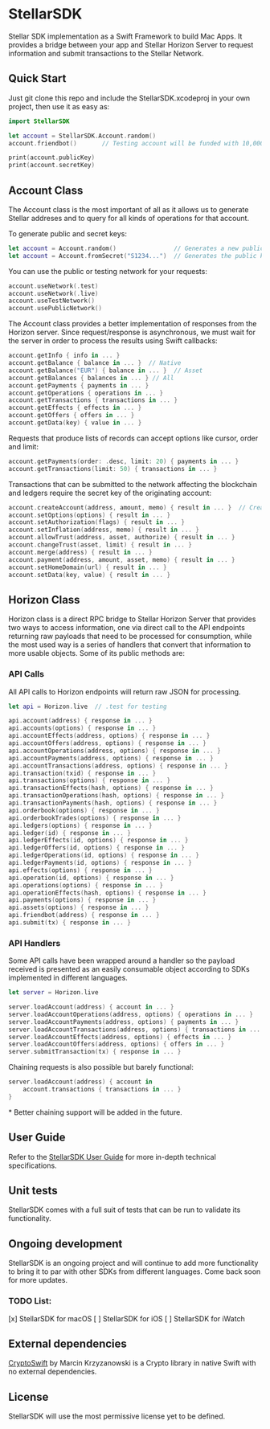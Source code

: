 # StellarSDK

Stellar SDK implementation as a Swift Framework to build Mac Apps. It provides a bridge between your app and Stellar Horizon Server to request information and submit transactions to the Stellar Network.

## Quick Start

Just git clone this repo and include the StellarSDK.xcodeproj in your own project, then use it as easy as:

````Swift
import StellarSDK

let account = StellarSDK.Account.random()
account.friendbot()       // Testing account will be funded with 10,000 XLM

print(account.publicKey)
print(account.secretKey)
````

## Account Class

The Account class is the most important of all as it allows us to generate Stellar addreses and to query for all kinds of operations for that account. 

To generate public and secret keys:

````Swift
let account = Account.random()                // Generates a new public/secret key pair
let account = Account.fromSecret("S1234...")  // Generates the public key from secret key
````

You can use the public or testing network for your requests:

````Swift
account.useNetwork(.test)
account.useNetwork(.live)
account.useTestNetwork()
account.usePublicNetwork()
````

The Account class provides a better implementation of responses from the Horizon server. Since request/response is asynchronous, we must wait for the server in order to process the results using Swift callbacks:

````Swift
account.getInfo { info in ... }
account.getBalance { balance in ... }  // Native
account.getBalance("EUR") { balance in ... }  // Asset
account.getBalances { balances in ... } // All
account.getPayments { payments in ... }
account.getOperations { operations in ... }
account.getTransactions { transactions in ... }
account.getEffects { effects in ... }
account.getOffers { offers in ... }
account.getData(key) { value in ... }
````

Requests that produce lists of records can accept options like cursor, order and limit: 

````Swift
account.getPayments(order: .desc, limit: 20) { payments in ... }
account.getTransactions(limit: 50) { transactions in ... }
````

Transactions that can be submitted to the network affecting the blockchain and ledgers require the secret key of the originating account:

````Swift
account.createAccount(address, amount, memo) { result in ... }  // Creates new account and funds it
account.setOptions(options) { result in ... }
account.setAuthorization(flags) { result in ... }
account.setInflation(address, memo) { result in ... }
account.allowTrust(address, asset, authorize) { result in ... }
account.changeTrust(asset, limit) { result in ... }
account.merge(address) { result in ... }
account.payment(address, amount, asset, memo) { result in ... }
account.setHomeDomain(url) { result in ... }
account.setData(key, value) { result in ... }
````

## Horizon Class

Horizon class is a direct RPC bridge to Stellar Horizon Server that provides two ways to access information, one via direct call to the API endpoints returning raw payloads that need to be processed for consumption, while the most used way is a series of handlers that convert that information to more usable objects. Some of its public methods are:


### API Calls

All API calls to Horizon endpoints will return raw JSON for processing.

````Swift
let api = Horizon.live  // .test for testing

api.account(address) { response in ... }
api.accounts(options) { response in ... }
api.accountEffects(address, options) { response in ... }
api.accountOffers(address, options) { response in ... }
api.accountOperations(address, options) { response in ... }
api.accountPayments(address, options) { response in ... }
api.accountTransactions(address, options) { response in ... }
api.transaction(txid) { response in ... }
api.transactions(options) { response in ... }
api.transactionEffects(hash, options) { response in ... }
api.transactionOperations(hash, options) { response in ... }
api.transactionPayments(hash, options) { response in ... }
api.orderbook(options) { response in ... }
api.orderbookTrades(options) { response in ... }
api.ledgers(options) { response in ... }
api.ledger(id) { response in ... }
api.ledgerEffects(id, options) { response in ... }
api.ledgerOffers(id, options) { response in ... }
api.ledgerOperations(id, options) { response in ... }
api.ledgerPayments(id, options) { response in ... }
api.effects(options) { response in ... }
api.operation(id, options) { response in ... }
api.operations(options) { response in ... }
api.operationEffects(hash, options) { response in ... }
api.payments(options) { response in ... }
api.assets(options) { response in ... }
api.friendbot(address) { response in ... }
api.submit(tx) { response in ... }
````

### API Handlers

Some API calls have been wrapped around a handler so the payload received is presented as an easily consumable object according to SDKs implemented in different languages.

````Swift
let server = Horizon.live

server.loadAccount(address) { account in ... }
server.loadAccountOperations(address, options) { operations in ... }
server.loadAccountPayments(address, options) { payments in ... }
server.loadAccountTransactions(address, options) { transactions in ... }
server.loadAccountEffects(address, options) { effects in ... }
server.loadAccountOffers(address, options) { offers in ... }
server.submitTransaction(tx) { response in ... }
````

Chaining requests is also possible but barely functional:

````Swift
server.loadAccount(address) { account in
    account.transactions { transactions in ... }
}
````

\* Better chaining support will be added in the future.

## User Guide

Refer to the [StellarSDK User Guide](Docs/UserGuide.md) for more in-depth technical specifications.

## Unit tests

StellarSDK comes with a full suit of tests that can be run to validate its functionality.

## Ongoing development

StellarSDK is an ongoing project and will continue to add more functionality to bring it to par with other SDKs from different languages. Come back soon for more updates.

### TODO List:

[x] StellarSDK for macOS
[ ] StellarSDK for iOS
[ ] StellarSDK for iWatch

## External dependencies

[CryptoSwift](https://github.com/krzyzanowskim/CryptoSwift) by Marcin Krzyzanowski is a Crypto library in native Swift with no external dependencies.

## License

StellarSDK will use the most permissive license yet to be defined.
